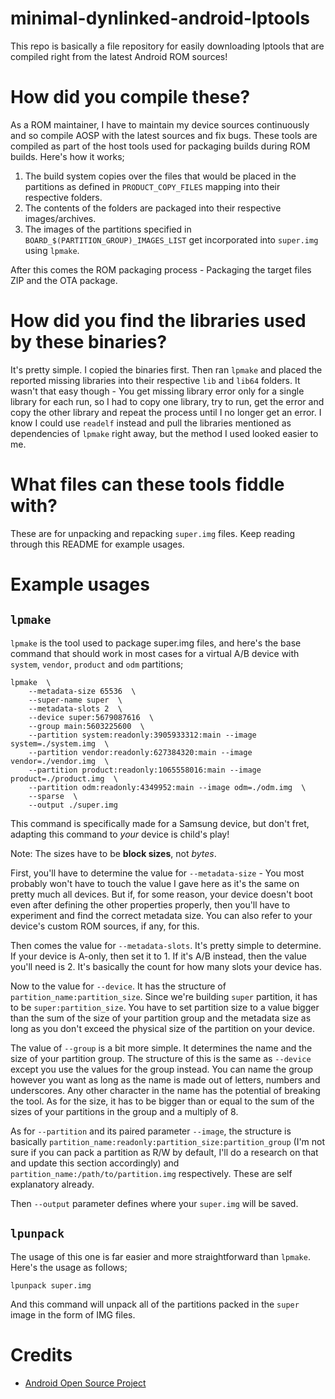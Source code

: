 # minimal-dynlinked-android-lptools

This repo is basically a file repository for easily downloading lptools
that are compiled right from the latest Android ROM sources!

# How did you compile these?

As a ROM maintainer, I have to maintain my device sources continuously
and so compile AOSP with the latest sources and fix bugs. These tools
are compiled as part of the host tools used for packaging builds during
ROM builds. Here's how it works;

1. The build system copies over the files that would be placed in the partitions as defined in `PRODUCT_COPY_FILES` mapping into their respective folders.
2. The contents of the folders are packaged into their respective images/archives.
3. The images of the partitions specified in `BOARD_$(PARTITION_GROUP)_IMAGES_LIST` get incorporated into `super.img` using `lpmake`.

After this comes the ROM packaging process - Packaging the target files
ZIP and the OTA package.

# How did you find the libraries used by these binaries?

It's pretty simple. I copied the binaries first. Then ran `lpmake` and
placed the reported missing libraries into their respective `lib` and
`lib64` folders. It wasn't that easy though - You get missing library
error only for a single library for each run, so I had to copy one
library, try to run, get the error and copy the other library and
repeat the process until I no longer get an error. I know I could use
`readelf` instead and pull the libraries mentioned as dependencies of
`lpmake` right away, but the method I used looked easier to me.

# What files can these tools fiddle with?

These are for unpacking and repacking `super.img` files. Keep reading
through this README for example usages.

# Example usages

## `lpmake`

`lpmake` is the tool used to package super.img files, and here's the
base command that should work in most cases for a virtual A/B device
with `system`, `vendor`, `product` and `odm` partitions;

```
lpmake  \
    --metadata-size 65536  \
    --super-name super  \
    --metadata-slots 2  \
    --device super:5679087616  \
    --group main:5603225600  \
    --partition system:readonly:3905933312:main --image system=./system.img  \
    --partition vendor:readonly:627384320:main --image vendor=./vendor.img  \
    --partition product:readonly:1065558016:main --image product=./product.img  \
    --partition odm:readonly:4349952:main --image odm=./odm.img  \
    --sparse  \
    --output ./super.img
```

This command is specifically made for a Samsung device, but don't fret,
adapting this command to *your* device is child's play!

Note: The sizes have to be **block sizes**, not *bytes*.

First, you'll have to determine the value for `--metadata-size` - You
most probably won't have to touch the value I gave here as it's the
same on pretty much all devices. But if, for some reason, your device
doesn't boot even after defining the other properties properly, then
you'll have to experiment and find the correct metadata size. You can
also refer to your device's custom ROM sources, if any, for this.

Then comes the value for `--metadata-slots`. It's pretty simple to
determine. If your device is A-only, then set it to 1. If it's A/B
instead, then the value you'll need is 2. It's basically the count
for how many slots your device has.

Now to the value for `--device`. It has the structure of
`partition_name:partition_size`. Since we're building `super` partition,
it has to be `super:partition_size`. You have to set partition size to a
value bigger than the sum of the size of your partition group and the
metadata size as long as you don't exceed the physical size of the
partition on your device.

The value of `--group` is a bit more simple. It determines the name and
the size of your partition group. The structure of this is the same as
`--device` except you use the values for the group instead. You can
name the group however you want as long as the name is made out of
letters, numbers and underscores. Any other character in the name has
the potential of breaking the tool. As for the size, it has to be
bigger than or equal to the sum of the sizes of your partitions in the
group and a multiply of 8.

As for `--partition` and its paired parameter `--image`, the structure
is basically `partition_name:readonly:partition_size:partition_group`
(I'm not sure if you can pack a partition as R/W by default, I'll do a
research on that and update this section accordingly) and
`partition_name:/path/to/partition.img` respectively. These are self
explanatory already.

Then `--output` parameter defines where your `super.img` will be saved.

## `lpunpack`

The usage of this one is far easier and more straightforward than
`lpmake`. Here's the usage as follows;

```
lpunpack super.img
```

And this command will unpack all of the partitions packed in the
`super` image in the form of IMG files.

# Credits

- [Android Open Source Project](https://android.googlesource.com)
